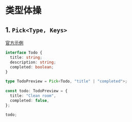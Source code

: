 # 类型体操



## 1. `Pick<Type, Keys>`

[官方示例](https://www.typescriptlang.org/docs/handbook/utility-types.html)

```typescript
interface Todo {
  title: string;
  description: string;
  completed: boolean;
}
 
type TodoPreview = Pick<Todo, "title" | "completed">;
 
const todo: TodoPreview = {
  title: "Clean room",
  completed: false,
};
 
todo;
```

